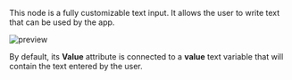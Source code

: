 This node is a fully customizable text input. It allows the user to write text that can be used by the app.

![preview](/documentation/nodes/input/preview.gif)

By default, its **Value** attribute is connected to a **value** text variable that will contain the text entered by the user.
